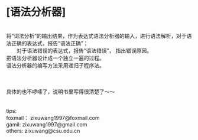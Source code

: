 [语法分析器]    
======
<br>
   将“词法分析”的输出结果，作为表达式语法分析器的输入，进行语法解析，对于语法正确的表达式，报告“语法正确”；<br>
　　对于语法错误的表达式，报告“语法错误”， 指出错误原因。<br>
   把语法分析器设计成一个独立一遍的过程。<br>
   语法分析器的编写方法采用递归子程序法。<br>



<br>
<br>
<br>
  具体的也不啰嗦了，说明书里写得很清楚了～～<br>
<br>
<br>
tips:<br>
foxmail：  zixuwang1997@foxmail.com<br>
gamil:     zixuwang1997@gmail.com<br>
others:    zixuwang@csu.edu.cn<br>
